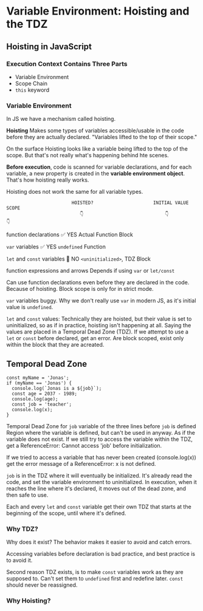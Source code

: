# Variable Environment: Hoisting and the TDZ

## Hoisting in JavaScript

### Execution Context Contains Three Parts

- Variable Environment
- Scope Chain
- `this` keyword

### Variable Environment

In JS we have a mechanism called hoisting.

**Hoisting** Makes some types of variables accessible/usable in the code before they are actually declared. "Variables lifted to the top of their scope."

On the surface Hoisting looks like a variable being lifted to the top of the scope. But that's not really what's happening behind hte scenes.

**Before execution**, code is scanned for variable declarations, and for each variable, a new property is created in the **variable environment object**. That's how hoisting really works.

Hoisting does not work the same for all variable types.

                            HOISTED?                      INITIAL VALUE                    SCOPE
                               👇                              👇                            👇

function declarations ✅ YES Actual Function Block

`var` variables ✅ YES `undefined` Function

`let` and `const` variables 🚫 NO `<uninitialized>`, TDZ Block

function expressions and arrows Depends if using `var` or `let/const`

Can use function declarations even before they are declared in the code. Because of hoisting. Block scope is only for in strict mode.

`var` variables buggy. Why we don't really use `var` in modern JS, as it's initial value is `undefined`.

`let` and `const` values: Technically they are hoisted, but their value is set to uninitialized, so as if in practice, hoisting isn't happening at all. Saying the values are placed in a Temporal Dead Zone (TDZ). If we attempt to use a `let` or `const` before declared, get an error. Are block scoped, exist only within the block that they are acreated.

## Temporal Dead Zone

```
const myName = 'Jonas';
if (myName == 'Jonas') {
  console.log(`Jonas is a ${job}`);
  const age = 2037 - 1989;
  console.log(age);
  const job = 'teacher';
  console.log(x);
}
```

Temporal Dead Zone for `job` variable of the three lines before `job` is defined
Region where the variable is defined, but can't be used in anyway. As if the variable does not exist. If we still try to access the variable within the TDZ, get a ReferenceError: Cannot access 'job' before initialization.

If we tried to access a variable that has never been created (console.log(x)) get the error message of a ReferenceError: x is not defined.

`job` is in the TDZ where it will eventually be initialized. It's already read the code, and set the variable environment to uninitialized. In execution, when it reaches the line where it's declared, it moves out of the dead zone, and then safe to use.

Each and every `let` and `const` variable get their own TDZ that starts at the beginning of the scope, until where it's defined.

### Why TDZ?

Why does it exist?
The behavior makes it easier to avoid and catch errors.

Accessing variables before declaration is bad practice, and best practice is to avoid it.

Second reason TDZ exists, is to make `const` variables work as they are supposed to. Can't set them to `undefined` first and redefine later. `const` should never be reassigned.

### Why Hoisting?
